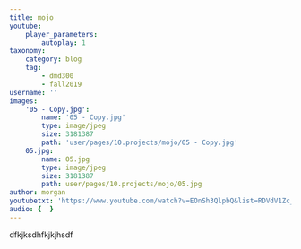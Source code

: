 ```yaml
---
title: mojo
youtube:
    player_parameters:
        autoplay: 1
taxonomy:
    category: blog
    tag:
        - dmd300
        - fall2019
username: ''
images:
    '05 - Copy.jpg':
        name: '05 - Copy.jpg'
        type: image/jpeg
        size: 3181387
        path: 'user/pages/10.projects/mojo/05 - Copy.jpg'
    05.jpg:
        name: 05.jpg
        type: image/jpeg
        size: 3181387
        path: user/pages/10.projects/mojo/05.jpg
author: morgan
youtubetxt: 'https://www.youtube.com/watch?v=EOnSh3QlpbQ&list=RDVdV1Zc_PFdg&index=3'
audio: {  }
---
```


dfkjksdhfkjkjhsdf